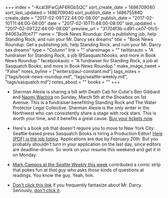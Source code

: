 +++
index = "-Kcal3IFwCjAF6RGbSQC"
sort_create_date = 1486709040
sort_last_updated = 1486709040
sort_publish_date = 1486755840
create_date = "2017-02-09T22:44:00-08:00"
publish_date = "2017-02-10T11:44:00-08:00"
date = "2017-02-10T11:44:00-08:00"
last_updated = "2017-02-09T22:44:00-08:00"
preview_url = "31704f3b-cd91-ce07-0fc5-94063a3fce77"
name = "Book News Roundup: Get a publishing job, help Standing Rock, and ruin your Mr. Darcy sex dreams"
title = "Book News Roundup: Get a publishing job, help Standing Rock, and ruin your Mr. Darcy sex dreams"
type = "Column"
link = ""
shareimage = ""
twitterauto = "A fundraiser for Standing Rock, a job @Sasquatchbooks, and more in Book News Roundup."
facebookauto = "A fundraiser for Standing Rock, a job at Sasquatch Books, and more in Book News Roundup."
make_image_tweet = "False"
notes_byline = ["writers/paul-constant.md"]
tags_notes = ["tags/book-news-roundup.md", "tags/seattle-weekly.md", "tags/sasquatch.md"]
notes_about = ""
books = ""
+++
* Sherman Alexie is sharing a bill with Death Cab for Cutie's Ben Gibbard and [Naomi Wachira](http://www.naomiwachira.com/listen/) on Sunday, March 5th at the Showbox on 1st Avenue. This is a fundraiser benefitting Standing Rock and The Water Protector Legal Collective. Sherman Alexie is the only writer in the Northwest who can consistently share a stage with rock stars. This is worth your time, and it benefits a great cause. [Buy your tickets now](http://m.axs.com/events/331606/benjamin-gibbard-solo-tickets).

* Here's a book job that doesn't require you to move to New York City: Seattle-based press Sasquatch Books is hiring a Production Editor! [Here (PDF) is the job listing](https://docs.google.com/viewer?url=http%3A%2F%2Fwww.sasquatchbooks.com%2Fwp-content%2Fuploads%2F2013%2F07%2FProduction-Editor_Job-Desc.pdf). Applications are due by February 20th. But you probably shouldn't turn in your application on the last day, since editors are deadline-driven. So work on your resume this weekend and get it in on Monday.

* [Mark Campos at the *Seattle Weekly* this week](http://www.seattleweekly.com/comics/that-guy/) contributed a comic strip that pokes fun at *that guy* who asks *those* kinds of questions at readings. You know the guy. Yeah, him.

* [Don't click this link](https://electricliterature.com/historically-accurate-mr-darcy-isnt-sexy-314c208e1dc#.ejwgfzbsx) if you frequently fantasize about Mr. Darcy. Seriously, [don't click it](https://electricliterature.com/historically-accurate-mr-darcy-isnt-sexy-314c208e1dc#.ejwgfzbsx).